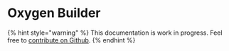 # Oxygen Builder

{% hint style="warning" %}
This documentation is work in progress. Feel free to [contribute on Github](https://github.com/surjithctly/web3forms-docs).
{% endhint %}

